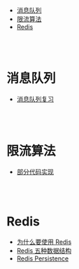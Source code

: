 - [消息队列](#消息队列)
- [限流算法](#限流算法)
- [Redis](#redis)


</br></br>


# 消息队列
- [消息队列复习](https://www.cnblogs.com/rjzheng/p/8994962.html)


</br></br>


# 限流算法
- [部分代码实现](https://zhuanlan.zhihu.com/p/228412634)


</br></br>


# Redis
- [为什么要使用 Redis](https://zhuanlan.zhihu.com/p/59168140)
- [Redis 五种数据结构](https://segmentfault.com/a/1190000022800471)
- [Redis Persistence](https://redis.io/topics/persistence#how-durable-is-the-append-only-file)